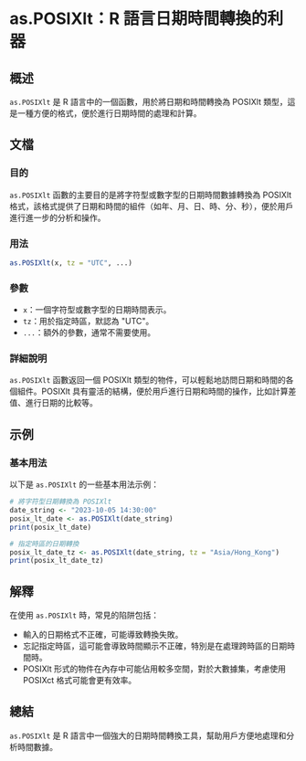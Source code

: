 <!--
Meta Description: # as.POSIXlt：R 語言日期時間轉換的利器 ## 概述 `as.POSIXlt` 是 R 語言中的一個函數，用於將日期和時間轉換為 POSIXlt 類型，這是一種方便的格式，便於進行日期時間的處理和計算。 ## 文檔 ### 目的 `as.POSIXlt` 函數的主要目的是將字符型或數字型...
Meta Keywords: posixlt, date_string, utc, posix_lt_date, print
-->

# as.POSIXlt：R 語言日期時間轉換的利器

## 概述
`as.POSIXlt` 是 R 語言中的一個函數，用於將日期和時間轉換為 POSIXlt 類型，這是一種方便的格式，便於進行日期時間的處理和計算。

## 文檔
### 目的
`as.POSIXlt` 函數的主要目的是將字符型或數字型的日期時間數據轉換為 POSIXlt 格式，該格式提供了日期和時間的組件（如年、月、日、時、分、秒），便於用戶進行進一步的分析和操作。

### 用法
```R
as.POSIXlt(x, tz = "UTC", ...)
```

### 參數
- `x`：一個字符型或數字型的日期時間表示。
- `tz`：用於指定時區，默認為 "UTC"。
- `...`：額外的參數，通常不需要使用。

### 詳細說明
`as.POSIXlt` 函數返回一個 POSIXlt 類型的物件，可以輕鬆地訪問日期和時間的各個組件。POSIXlt 具有靈活的結構，便於用戶進行日期和時間的操作，比如計算差值、進行日期的比較等。

## 示例
### 基本用法
以下是 `as.POSIXlt` 的一些基本用法示例：

```R
# 將字符型日期轉換為 POSIXlt
date_string <- "2023-10-05 14:30:00"
posix_lt_date <- as.POSIXlt(date_string)
print(posix_lt_date)

# 指定時區的日期轉換
posix_lt_date_tz <- as.POSIXlt(date_string, tz = "Asia/Hong_Kong")
print(posix_lt_date_tz)
```

## 解釋
在使用 `as.POSIXlt` 時，常見的陷阱包括：
- 輸入的日期格式不正確，可能導致轉換失敗。
- 忘記指定時區，這可能會導致時間顯示不正確，特別是在處理跨時區的日期時間時。
- POSIXlt 形式的物件在內存中可能佔用較多空間，對於大數據集，考慮使用 POSIXct 格式可能會更有效率。

## 總結
`as.POSIXlt` 是 R 語言中一個強大的日期時間轉換工具，幫助用戶方便地處理和分析時間數據。